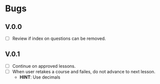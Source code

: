 # Bugs

## V.0.0
* [ ] Review if index on questions can be removed.

## V.0.1
* [ ] Continue on approved lessons.
* [ ] When user retakes a course and failes, do not advance to next lesson.
    *  **HINT**: Use decimals
